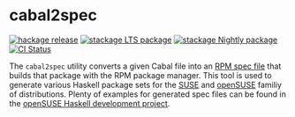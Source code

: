 cabal2spec
==========

[![hackage release](https://img.shields.io/hackage/v/cabal2spec.svg?label=hackage)](http://hackage.haskell.org/package/cabal2spec)
[![stackage LTS package](http://stackage.org/package/cabal2spec/badge/lts)](http://stackage.org/lts/package/cabal2spec)
[![stackage Nightly package](http://stackage.org/package/cabal2spec/badge/nightly)](http://stackage.org/nightly/package/cabal2spec)
[![CI Status](https://github.com/peti/cabal2spec/actions/workflows/haskell-ci.yml/badge.svg)](https://github.com/peti/cabal2spec/actions/workflows/haskell-ci.yml)

The `cabal2spec` utility converts a given Cabal file into an [RPM spec
file](http://ftp.rpm.org/max-rpm/s1-rpm-build-creating-spec-file.html) that
builds that package with the RPM package manager. This tool is used to generate
various Haskell package sets for the [SUSE](http://www.suse.com/) and
[openSUSE](http://www.opensuse.org) familiy of distributions. Plenty of
examples for generated spec files can be found in the [openSUSE Haskell
development
project](https://build.opensuse.org/project/show/devel:languages:haskell).
